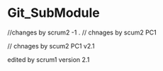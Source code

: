 # Git_SubModule

//changes by scrum2 -1
.
// chnages by scum2 PC1

// chnages by scum2 PC1
v2.1
  
edited by scrum1 version 2.1